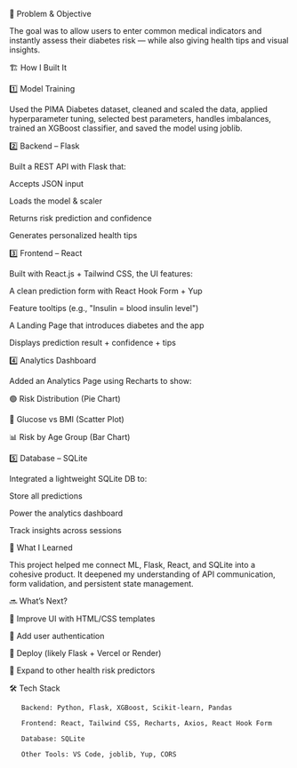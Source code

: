 🧠 Problem & Objective

 The goal was to allow users to enter common medical indicators and instantly assess their diabetes risk — while also giving health tips and visual insights.



🏗️ How I Built It

1️⃣ Model Training

 Used the PIMA Diabetes dataset, cleaned and scaled the data, applied hyperparameter tuning, selected best parameters, handles imbalances, trained an XGBoost classifier, and saved the model using joblib.

2️⃣ Backend – Flask

Built a REST API with Flask that:

Accepts JSON input

Loads the model & scaler

Returns risk prediction and confidence

Generates personalized health tips

3️⃣ Frontend – React

 Built with React.js + Tailwind CSS, the UI features:

A clean prediction form with React Hook Form + Yup

Feature tooltips (e.g., "Insulin = blood insulin level")

A Landing Page that introduces diabetes and the app

Displays prediction result + confidence + tips

4️⃣ Analytics Dashboard

 Added an Analytics Page using Recharts to show:

🟢 Risk Distribution (Pie Chart)

💠 Glucose vs BMI (Scatter Plot)

📊 Risk by Age Group (Bar Chart)

5️⃣ Database – SQLite



 Integrated a lightweight SQLite DB to:

Store all predictions

Power the analytics dashboard

Track insights across sessions

🧠 What I Learned

 This project helped me connect ML, Flask, React, and SQLite into a cohesive product. It deepened my understanding of API communication, form validation, and persistent state management.

🔜 What’s Next?

🎨 Improve UI with HTML/CSS templates

🔐 Add user authentication

🚀 Deploy (likely Flask + Vercel or Render)

🧠 Expand to other health risk predictors

🛠️ Tech Stack

       Backend: Python, Flask, XGBoost, Scikit-learn, Pandas

       Frontend: React, Tailwind CSS, Recharts, Axios, React Hook Form

       Database: SQLite

       Other Tools: VS Code, joblib, Yup, CORS
